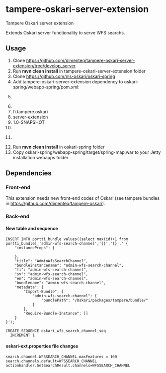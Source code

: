 # tampere-oskari-server-extension
Tampere Oskari server extension

Extends Oskari server functionality to serve WFS searchs.

## Usage

1. Clone https://github.com/dimenteq/tampere-oskari-server-extension/tree/develop_server
2. Run **mvn clean install** in tampere-oskari-server-extension folder
3. Clone https://github.com/nls-oskari/oskari-spring
4. Add tampere-oskari-server-extension dependency to oskari-spring/webapp-spring/pom.xml: 
5. ```Xml
6. <dependency>
7. <groupId>fi.tampere.oskari</groupId>
8. <artifactId>server-extension</artifactId>
9. <version>1.0-SNAPSHOT</version>
10. </dependency>
11. ```
5. Run **mvn clean install** in oskari-spring folder
6. Copy oskari-spring/webapp-spring/target/spring-map.war to your Jetty installation webapps folder

## Dependencies

### Front-end
This extension needs new front-end codes of Oskari (see tampere bundles in https://github.com/dimenteq/tampere-oskari).

### Back-end
#### New table and sequence
```PLpgSQL
INSERT INTO portti_bundle values((select max(id)+1 from portti_bundle),'admin-wfs-search-channel','{}','{}',' {
	"instanceProps": {
		
	},
	"title": "AdminWfsSearchChannel",
	"bundleinstancename": "admin-wfs-search-channel",
	"fi": "admin-wfs-search-channel",
	"sv": "admin-wfs-search-channel",
	"en": "admin-wfs-search-channel",
	"bundlename": "admin-wfs-search-channel",
	"metadata": {
		"Import-Bundle": {
			"admin-wfs-search-channel": {
				"bundlePath": "/Oskari/packages/tampere/bundle/"
			}
		},
		"Require-Bundle-Instance": []
	}
}');

CREATE SEQUENCE oskari_wfs_search_channel_seq
  INCREMENT 1
```
#### oskari-ext.properties file changes
```Shell
search.channel.WFSSEARCH_CHANNEL.maxFeatures = 100
search.channels.default=WFSSEARCH_CHANNEL
actionhandler.GetSearchResult.channels=WFSSEARCH_CHANNEL
```
